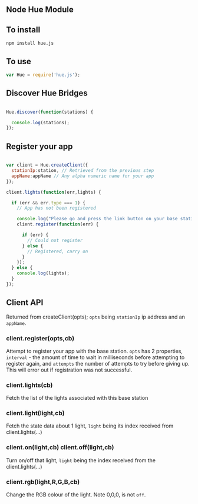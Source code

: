 Node Hue Module
---

## To install
```
npm install hue.js
```

## To use
```javascript
var Hue = require('hue.js');
```

## Discover Hue Bridges
```javascript

Hue.discover(function(stations) {

  console.log(stations);
});
```

## Register your app
```javascript

var client = Hue.createClient({
  stationIp:station, // Retrieved from the previous step
  appName:appName // Any alpha numeric name for your app
});

client.lights(function(err,lights) {

  if (err && err.type === 1) {
    // App has not been registered

    console.log("Please go and press the link button on your base station(s)");
    client.register(function(err) {

      if (err) {
        // Could not register
      } else {
        // Registered, carry on
      }
    });
  } else {
    console.log(lights);
  }
});
```


## Client API
Returned from createClient(opts);
`opts` being `stationIp` ip address and an `appName`.

### client.register(opts,cb)
Attempt to register your app with the base station. `opts` has 2 properties, `interval` - the amount of time to wait in milliseconds before attempting to register again, and `attempts` the number of attempts to try before giving up. This will error out if registration was not successful.

### client.lights(cb)
Fetch the list of the lights associated with this base station

### client.light(light,cb)
Fetch the state data about 1 light, `light` being its index received from client.lights(...)

### client.on(light,cb) client.off(light,cb)
Turn on/off that light, `light` being the index received from the client.lights(...)

### client.rgb(light,R,G,B,cb)
Change the RGB colour of the light. Note 0,0,0, is not `off`.